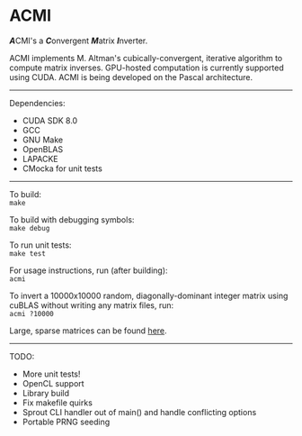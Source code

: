 # ACMI
***A***CMI's a ***C***onvergent ***M***atrix ***I***nverter.

ACMI implements M. Altman's cubically-convergent, iterative algorithm to compute
matrix inverses. GPU-hosted computation is currently supported using CUDA. ACMI
is being developed on the Pascal architecture.

---

Dependencies:
  * CUDA SDK 8.0
  * GCC
  * GNU Make
  * OpenBLAS
  * LAPACKE
  * CMocka for unit tests

---

To build:  
`make`

To build with debugging symbols:  
`make debug`

To run unit tests:  
`make test`

For usage instructions, run (after building):  
`acmi`

To invert a 10000x10000 random, diagonally-dominant integer matrix using cuBLAS
without writing any matrix files, run:  
`acmi ?10000`

Large, sparse matrices can be found [here](
https://www.cise.ufl.edu/research/sparse/matrices/
"The UF Sparse Matrix Collection"
).

---

TODO:
  * More unit tests!
  * OpenCL support
  * Library build
  * Fix makefile quirks
  * Sprout CLI handler out of main() and handle conflicting options
  * Portable PRNG seeding
